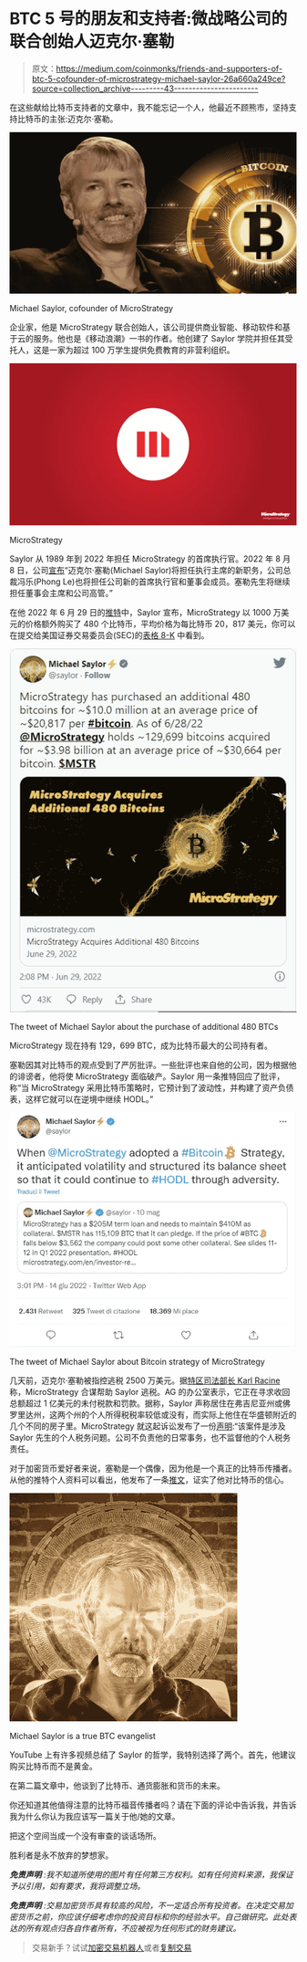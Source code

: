 # BTC 5 号的朋友和支持者:微战略公司的联合创始人迈克尔·塞勒

> 原文：<https://medium.com/coinmonks/friends-and-supporters-of-btc-5-cofounder-of-microstrategy-michael-saylor-26a660a249ce?source=collection_archive---------43----------------------->

在这些献给比特币支持者的文章中，我不能忘记一个人，他最近不顾熊市，坚持支持比特币的主张:迈克尔·塞勒。

![](img/75cf181f1ad44fb2f890e0ac662bf756.png)

Michael Saylor, cofounder of MicroStrategy

企业家，他是 MicroStrategy 联合创始人，该公司提供商业智能、移动软件和基于云的服务。他也是《移动浪潮》一书的作者。他创建了 Saylor 学院并担任其受托人，这是一家为超过 100 万学生提供免费教育的非营利组织。

![](img/464b4932f6dc8d74b7f97299f7db5279.png)

MicroStrategy

Saylor 从 1989 年到 2022 年担任 MicroStrategy 的首席执行官。2022 年 8 月 8 日，公司[宣布](https://www.microstrategy.com/en/investor-relations/press/microstrategy-announces-separation-of-chairman-and-ceo-roles-and-second-quarter-2022-financial-results)“迈克尔·塞勒(Michael Saylor)将担任执行主席的新职务，公司总裁冯乐(Phong Le)也将担任公司新的首席执行官和董事会成员。塞勒先生将继续担任董事会主席和公司高管。”

在他 2022 年 6 月 29 日的[推特](https://twitter.com/saylor/status/1542117682207678465?s=20&t=WXr-ShvOY-jHdnWwhT0b4w)中，Saylor 宣布，MicroStrategy 以 1000 万美元的价格额外购买了 480 个比特币，平均价格为每比特币 20，817 美元，你可以在提交给美国证券交易委员会(SEC)的[表格 8-K](https://www.microstrategy.com/content/dam/website-assets/collateral/financial-documents/financial-document-archive/form-8-k_06-29-2022.pdf) 中看到。

![](img/0c73c99f9fc8a4b04682b30f94c3878d.png)

The tweet of Michael Saylor about the purchase of additional 480 BTCs

MicroStrategy 现在持有 129，699 BTC，成为比特币最大的公司持有者。

塞勒因其对比特币的观点受到了严厉批评。一些批评也来自他的公司，因为根据他的诽谤者，他将使 MicroStrategy 面临破产。Saylor 用一条推特回应了批评，称“当 MicroStrategy 采用比特币策略时，它预计到了波动性，并构建了资产负债表，这样它就可以在逆境中继续 HODL。”

![](img/9ee2d968aaa7e511c0ddeb2577aa1bba.png)

The tweet of Michael Saylor about Bitcoin strategy of MicroStrategy

几天前，迈克尔·塞勒被指控逃税 2500 万美元。据[特区司法部长 Karl Racine](https://oag.dc.gov/sites/default/files/2022-08/2022-08-22%20Complaint%20in%20Intervention_0.pdf) 称，MicroStrategy 合谋帮助 Saylor 逃税。AG 的办公室表示，它正在寻求收回总额超过 1 亿美元的未付税款和罚款。据称，Saylor 声称居住在弗吉尼亚州或佛罗里达州，这两个州的个人所得税税率较低或没有，而实际上他住在华盛顿附近的几个不同的房子里。MicroStrategy 就这起诉讼发布了一份[声明](https://twitter.com/EamonJavers/status/1565114999105798144):“该案件是涉及 Saylor 先生的个人税务问题。公司不负责他的日常事务，也不监督他的个人税务责任。

对于加密货币爱好者来说，塞勒是一个偶像，因为他是一个真正的比特币传播者。从他的推特个人资料可以看出，他发布了一条[推文](https://twitter.com/saylor/status/1307029562321231873?s=20&t=trqgUwNEIKJj1xPD4Wy4Gw)，证实了他对比特币的信心。

![](img/287225269f8a7450c347fc1531b86b74.png)

Michael Saylor is a true BTC evangelist

YouTube 上有许多视频总结了 Saylor 的哲学，我特别选择了两个。首先，他建议购买比特币而不是黄金。

在第二篇文章中，他谈到了比特币、通货膨胀和货币的未来。

你还知道其他值得注意的比特币福音传播者吗？请在下面的评论中告诉我，并告诉我为什么你认为我应该写一篇关于他/她的文章。

把这个空间当成一个没有审查的谈话场所。

胜利者是永不放弃的梦想家。

***免责声明*** *:我不知道所使用的图片有任何第三方权利。如有任何资料来源，我保证予以引用，如有要求，我将调整立场。*

***免责声明*** *:交易加密货币具有较高的风险，不一定适合所有投资者。在决定交易加密货币之前，你应该仔细考虑你的投资目标和你的经验水平。自己做研究。此处表达的所有观点归各自作者所有，不应被视为任何形式的财务建议。*

> 交易新手？试试[加密交易机器人](/coinmonks/crypto-trading-bot-c2ffce8acb2a)或者[复制交易](/coinmonks/top-10-crypto-copy-trading-platforms-for-beginners-d0c37c7d698c)